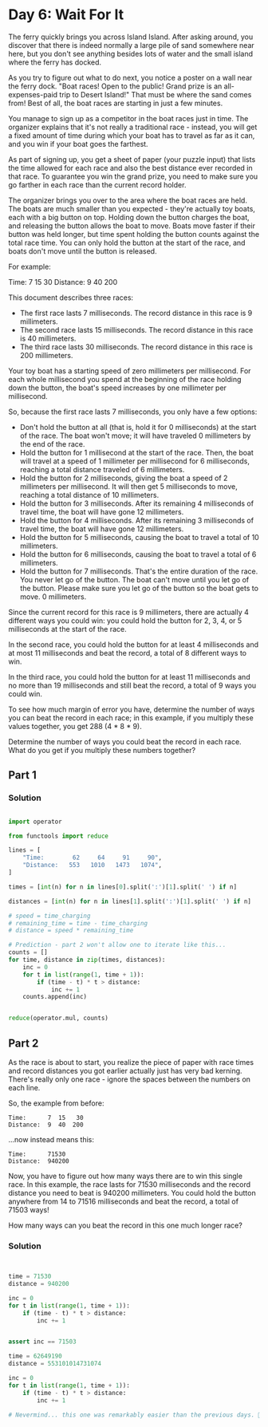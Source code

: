 # Day 6: Wait For It

The ferry quickly brings you across Island Island. After asking around, you discover
that there is indeed normally a large pile of sand somewhere near here, but you don't
see anything besides lots of water and the small island where the ferry has docked.

As you try to figure out what to do next, you notice a poster on a wall near the ferry
dock. "Boat races! Open to the public! Grand prize is an all-expenses-paid trip to
Desert Island!" That must be where the sand comes from! Best of all, the boat races are
starting in just a few minutes.

You manage to sign up as a competitor in the boat races just in time. The organizer
explains that it's not really a traditional race - instead, you will get a fixed amount
of time during which your boat has to travel as far as it can, and you win if your boat
goes the farthest.

As part of signing up, you get a sheet of paper (your puzzle input) that lists the time
allowed for each race and also the best distance ever recorded in that race. To
guarantee you win the grand prize, you need to make sure you go farther in each race
than the current record holder.

The organizer brings you over to the area where the boat races are held. The boats are
much smaller than you expected - they're actually toy boats, each with a big button on
top. Holding down the button charges the boat, and releasing the button allows the boat
to move. Boats move faster if their button was held longer, but time spent holding the
button counts against the total race time. You can only hold the button at the start of
the race, and boats don't move until the button is released.

For example:

Time:      7  15   30
Distance:  9  40  200

This document describes three races:

 - The first race lasts 7 milliseconds. The record distance in this race is 9 millimeters.
 - The second race lasts 15 milliseconds. The record distance in this race is 40 millimeters.
 - The third race lasts 30 milliseconds. The record distance in this race is 200 millimeters.

Your toy boat has a starting speed of zero millimeters per millisecond. For each whole
millisecond you spend at the beginning of the race holding down the button, the boat's
speed increases by one millimeter per millisecond.

So, because the first race lasts 7 milliseconds, you only have a few options:

 - Don't hold the button at all (that is, hold it for 0 milliseconds) at the start of the race. The boat won't move; it will have traveled 0 millimeters by the end of the race.
 - Hold the button for 1 millisecond at the start of the race. Then, the boat will travel at a speed of 1 millimeter per millisecond for 6 milliseconds, reaching a total distance traveled of 6 millimeters.
 - Hold the button for 2 milliseconds, giving the boat a speed of 2 millimeters per millisecond. It will then get 5 milliseconds to move, reaching a total distance of 10 millimeters.
 - Hold the button for 3 milliseconds. After its remaining 4 milliseconds of travel time, the boat will have gone 12 millimeters.
 - Hold the button for 4 milliseconds. After its remaining 3 milliseconds of travel time, the boat will have gone 12 millimeters.
 - Hold the button for 5 milliseconds, causing the boat to travel a total of 10 millimeters.
 - Hold the button for 6 milliseconds, causing the boat to travel a total of 6 millimeters.
 - Hold the button for 7 milliseconds. That's the entire duration of the race. You never let go of the button. The boat can't move until you let go of the button. Please make sure you let go of the button so the boat gets to move. 0 millimeters.

Since the current record for this race is 9 millimeters, there are actually 4 different
ways you could win: you could hold the button for 2, 3, 4, or 5 milliseconds at the
start of the race.

In the second race, you could hold the button for at least 4 milliseconds and at most 11
milliseconds and beat the record, a total of 8 different ways to win.

In the third race, you could hold the button for at least 11 milliseconds and no more
than 19 milliseconds and still beat the record, a total of 9 ways you could win.

To see how much margin of error you have, determine the number of ways you can beat the
record in each race; in this example, if you multiply these values together, you get 288
(4 * 8 * 9).

Determine the number of ways you could beat the record in each race. What do you get if
you multiply these numbers together?

## Part 1

### Solution

```python

import operator

from functools import reduce

lines = [
    "Time:        62     64     91     90",
    "Distance:   553   1010   1473   1074",
]

times = [int(n) for n in lines[0].split(':')[1].split(' ') if n]

distances = [int(n) for n in lines[1].split(':')[1].split(' ') if n]

# speed = time_charging
# remaining_time = time - time_charging
# distance = speed * remaining_time

# Prediction - part 2 won't allow one to iterate like this...
counts = []
for time, distance in zip(times, distances):
    inc = 0
    for t in list(range(1, time + 1)):
        if (time - t) * t > distance:
            inc += 1
    counts.append(inc)


reduce(operator.mul, counts)

```

## Part 2

As the race is about to start, you realize the piece of paper with race times and record
distances you got earlier actually just has very bad kerning. There's really only one
race - ignore the spaces between the numbers on each line.

So, the example from before:

```
Time:      7  15   30
Distance:  9  40  200
```

...now instead means this:

```
Time:      71530
Distance:  940200
```

Now, you have to figure out how many ways there are to win this single race. In this
example, the race lasts for 71530 milliseconds and the record distance you need to beat
is 940200 millimeters. You could hold the button anywhere from 14 to 71516 milliseconds
and beat the record, a total of 71503 ways!

How many ways can you beat the record in this one much longer race?

### Solution

```python


time = 71530
distance = 940200

inc = 0
for t in list(range(1, time + 1)):
    if (time - t) * t > distance:
        inc += 1


assert inc == 71503

time = 62649190
distance = 553101014731074

inc = 0
for t in list(range(1, time + 1)):
    if (time - t) * t > distance:
        inc += 1

# Nevermind... this one was remarkably easier than the previous days. 👀

```



